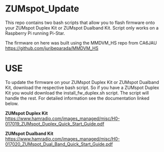 # ZUMspot_Update

This repo contains two bash scripts that allow you to flash firmware onto your ZUMspot Duplex Kit or ZUMspot Dualband Kit. Script only works on a Raspberry Pi running Pi-Star.

The firmware on here was built using the MMDVM_HS repo from CA6JAU https://github.com/juribeparada/MMDVM_HS

# USE

To update the firmware on your ZUMspot Duplex Kit or ZUMspot Dualband Kit, download the respective bash script. So if you have a ZUMspot Duplex Kit you would download the install_fw_duplex.sh script. The script will handle the rest. For detailed information see the documentation linked below.

**ZUMspot Duplex Kit**
https://www.hamradio.com/images_managed/misc/H0-017019_ZUMspot_Duplex_Quick_Start_Guide.pdf

**ZUMspot Dualband Kit**
https://www.hamradio.com/images_managed/misc/H0-017020_ZUMspot_Dual_Band_Quick_Start_Guide.pdf
